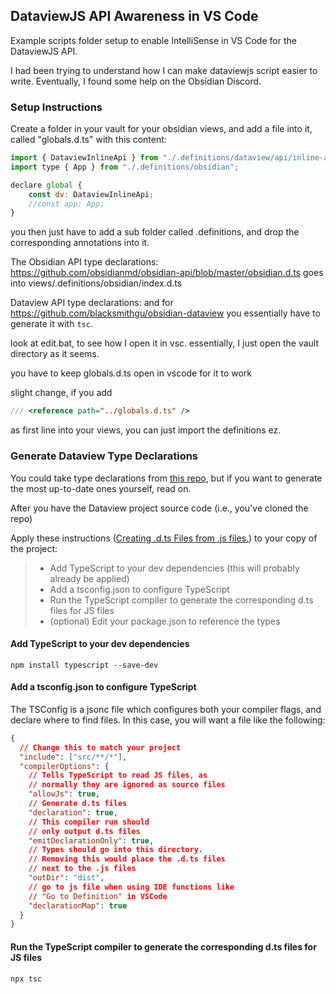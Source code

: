 ## DataviewJS API Awareness in VS Code

Example scripts folder setup to enable IntelliSense in VS Code for the DataviewJS API.

I had been trying to understand how I can make dataviewjs script easier to write. Eventually, I found some help on the Obsidian Discord.

### Setup Instructions

Create a folder in your vault for your obsidian views, and add a file into it, called "globals.d.ts" with this content:

```js
import { DataviewInlineApi } from "./.definitions/dataview/api/inline-api";
import type { App } from "./.definitions/obsidian";

declare global {
    const dv: DataviewInlineApi;
    //const app: App;
}
```
you then just have to add a sub folder called .definitions, and drop the corresponding annotations into it.

The Obsidian API type declarations:
https://github.com/obsidianmd/obsidian-api/blob/master/obsidian.d.ts
goes into views/.definitions/obsidian/index.d.ts

Dataview API type declarations:
and for https://github.com/blacksmithgu/obsidian-dataview
you essentially have to generate it with `tsc`.

look at edit.bat, to see how I open it in vsc. 
essentially, I just open the vault directory as it seems.

you have to keep globals.d.ts open in vscode for it to work

slight change, if you add
```js
/// <reference path="../globals.d.ts" />
```

as first line into your views, you can just import the definitions ez.


### Generate Dataview Type Declarations

You could take type declarations from [this repo](.definitions\dataview), but if you want to generate the most up-to-date ones yourself, read on.

After you have the Dataview project source code (i.e., you've cloned the repo)

Apply these instructions ([Creating .d.ts Files from .js files.](https://www.typescriptlang.org/docs/handbook/declaration-files/dts-from-js.html)) to your copy of the project: 
> 
> - Add TypeScript to your dev dependencies (this will probably already be applied)
> - Add a tsconfig.json to configure TypeScript
> - Run the TypeScript compiler to generate the corresponding d.ts files for JS files
> - (optional) Edit your package.json to reference the types



#### Add TypeScript to your dev dependencies
`npm install typescript --save-dev`

#### Add a tsconfig.json to configure TypeScript

The TSConfig is a jsonc file which configures both your compiler flags, and declare where to find files. In this case, you will want a file like the following:

```json
{
  // Change this to match your project
  "include": ["src/**/*"],
  "compilerOptions": {
    // Tells TypeScript to read JS files, as
    // normally they are ignored as source files
    "allowJs": true,
    // Generate d.ts files
    "declaration": true,
    // This compiler run should
    // only output d.ts files
    "emitDeclarationOnly": true,
    // Types should go into this directory.
    // Removing this would place the .d.ts files
    // next to the .js files
    "outDir": "dist",
    // go to js file when using IDE functions like
    // "Go to Definition" in VSCode
    "declarationMap": true
  }
}
```
#### Run the TypeScript compiler to generate the corresponding d.ts files for JS files

`npx tsc`





